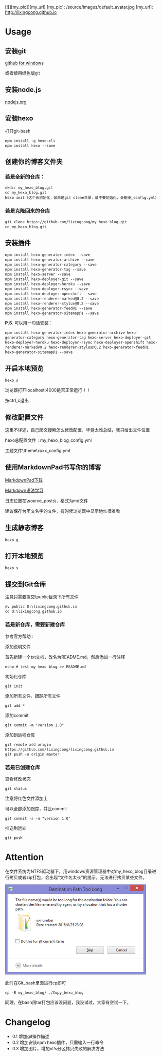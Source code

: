 
[![][my_pic]][my_url]
[my_pic]: /source/images/default_avatar.jpg
[my_url]: http://lixingcong.github.io


# Usage

## 安装git

[github for windows](https://windows.github.com)

或者使用绿色版git

## 安装node.js

[nodejs.org](http://nodejs.org)

## 安装hexo

打开git-bash

	npm install -g hexo-cli
	npm install hexo --save

## 创建你的博客文件夹

### 若是全新的仓库：

	mkdir my_hexo_blog.git
	cd my_hexo_blog.git
	hexo init（这个会初始化，如果是git clone目录，请不要初始化，会删掉_config.yml）

### 若是克隆回来的仓库

	git clone https://github.com/lixingcong/my_hexo_blog.git
	cd my_hexo_blog.git

## 安装插件

	npm install hexo-generator-index --save
	npm install hexo-generator-archive --save
	npm install hexo-generator-category --save
	npm install hexo-generator-tag --save
	npm install hexo-server --save
	npm install hexo-deployer-git --save
	npm install hexo-deployer-heroku --save
	npm install hexo-deployer-rsync --save
	npm install hexo-deployer-openshift --save
	npm install hexo-renderer-marked@0.2 --save
	npm install hexo-renderer-stylus@0.2 --save
	npm install hexo-generator-feed@1 --save
	npm install hexo-generator-sitemap@1 --save

**P.S.** 可以用一句话安装：

	npm install hexo-generator-index hexo-generator-archive hexo-generator-category hexo-generator-tag hexo-server hexo-deployer-git hexo-deployer-heroku hexo-deployer-rsync hexo-deployer-openshift hexo-renderer-marked@0.2 hexo-renderer-stylus@0.2 hexo-generator-feed@1 hexo-generator-sitemap@1 --save

## 开启本地预览

	hexo s

浏览器打开localhost:4000是否正常运行！！

按ctrl_c退出

## 修改配置文件

这里不详述，自己爬文搜索怎么修改配置，毕竟太难总结，我只给出文件位置

hexo总配置文件：my_hexo_blog\_config.yml

主题文件\theme\xxxx\_config.yml

## 使用MarkdownPad书写你的博客

[MarkdownPad下载](http://markdownpad.com/)

[Markdown语法学习](https://www.zybuluo.com/AntLog/note/63228)

日志位置在\source\_posts\，格式为md文件

建议保存为英文名字的文件，有时候浏览器中显示地址很难看

## 生成静态博客

	hexo g

## 打开本地预览

	hexo s

## 提交到Git仓库

注意只需要提交\public目录下所有文件

	mv public D:\lixingcong.github.io
	cd d:\lixingcong.github.io

### 若是新仓库，需要新建仓库

参考官方帮助：

添加说明文件

首先新建一个txt文档，改名为README.md，然后添加一行注释

	echo # test my hexo blog >> README.md

初始化仓库

	git init

添加所有文件，跟踪所有文件

	git add *

添加commit

	git commit -m "version 1.0"

添加到远程仓库

	git remote add origin https://github.com/lixingcong/lixingcong.github.io
	git push -u origin master

### 若是已创建仓库

查看修改状态
	
	git status

注意将红色文件添加上

可以全部添加跟踪，并且commit

	git commit -a -m "version 1.0"

推送到远处

	git push

# Attention

在文件系统为NTFS驱动器下，用windows资源管理器中对my_hexo_blog目录进行拷贝或者zip打包，会出现“文件名太长”的提示。无法进行拷贝某些文件。

![](/source/images/readme/error_ntfs.png)

此时在Git_bash里面进行cp即可

	cp -R my_hexo_blog/ ./Copy_hexo_blog

同理，在bash用tar打包应该没问题，我没试过，大家有空试一下。


# Changelog
- 0.1 增加git操作描述
- 0.2 增加安装npm hexo插件，只需输入一行命令
- 0.3 增加图片，增加ntfs分区拷贝失败的解决方法